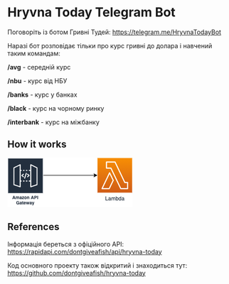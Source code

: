 # Hryvna Today Telegram Bot

Поговоріть із ботом Гривні Тудей: 
https://telegram.me/HryvnaTodayBot

Наразі бот розповідає тільки про курс гривні до долара і навчений таким командам:

**/avg** - середній курс

**/nbu** - курс від НБУ

**/banks** - курс у банках

**/black** - курс на чорному ринку

**/interbank** - курс на  міжбанку

## How it works

![Resources scheme](./resources.png)

## References

Інформація береться з офіційного API: 
https://rapidapi.com/dontgiveafish/api/hryvna-today

Код основного проекту також відкритий і знаходиться тут: 
https://github.com/dontgiveafish/hryvna-today
